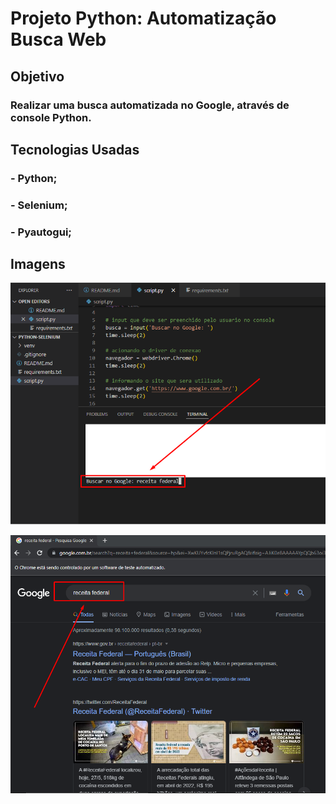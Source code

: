 # Projeto Python: Automatização Busca Web

## Objetivo

### Realizar uma busca automatizada no Google, através de console Python.

## Tecnologias Usadas

### - Python;

### - Selenium;

### - Pyautogui;

## Imagens

![alt text](https://github.com/lucianonevesln/python-selenium-google/blob/main/img/Screenshot_1.png)

![alt text](https://github.com/lucianonevesln/python-selenium-google/blob/main/img/Screenshot_2.png)